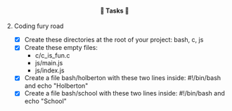 <h4 align="center"> 
	🚧  Tasks 🚧
</h4>


2. Coding fury road
    
    - [x] Create these directories at the root of your project: bash, c, js
    - [x] Create these empty files:
      - c/c_is_fun.c
      - js/main.js
      - js/index.js
    - [x] Create a file bash/holberton with these two lines inside: #!/bin/bash and echo "Holberton"
    - [x] Create a file bash/school with these two lines inside: #!/bin/bash and echo "School"
